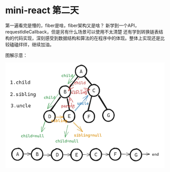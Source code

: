 # mini-react 第二天

第一遍看完是懵的，fiber是啥，fiber架构又是啥？
新学到一个API，requestIdleCallback，但是另有什么场景可以使用不太清楚
还有学到转换链表结构的代码实现，深刻感受到数据结构和算法的在程序中的体现。整体上实现还是比较磕磕绊绊，继续加油。

图解示意：

![](./assets/链表.png)